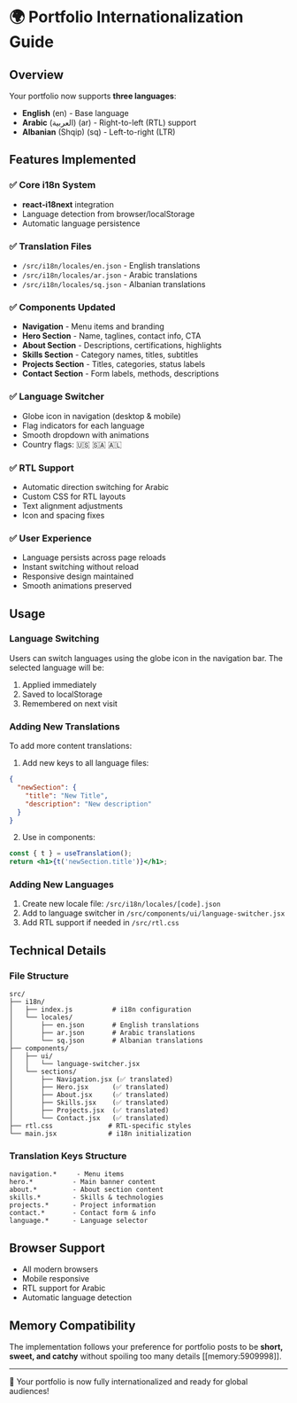 # 🌍 Portfolio Internationalization Guide

## Overview
Your portfolio now supports **three languages**:
- **English** (en) - Base language
- **Arabic** (العربية) (ar) - Right-to-left (RTL) support
- **Albanian** (Shqip) (sq) - Left-to-right (LTR)

## Features Implemented

### ✅ Core i18n System
- **react-i18next** integration
- Language detection from browser/localStorage
- Automatic language persistence

### ✅ Translation Files
- `/src/i18n/locales/en.json` - English translations
- `/src/i18n/locales/ar.json` - Arabic translations  
- `/src/i18n/locales/sq.json` - Albanian translations

### ✅ Components Updated
- **Navigation** - Menu items and branding
- **Hero Section** - Name, taglines, contact info, CTA
- **About Section** - Descriptions, certifications, highlights
- **Skills Section** - Category names, titles, subtitles
- **Projects Section** - Titles, categories, status labels
- **Contact Section** - Form labels, methods, descriptions

### ✅ Language Switcher
- Globe icon in navigation (desktop & mobile)
- Flag indicators for each language
- Smooth dropdown with animations
- Country flags: 🇺🇸 🇸🇦 🇦🇱

### ✅ RTL Support
- Automatic direction switching for Arabic
- Custom CSS for RTL layouts
- Text alignment adjustments
- Icon and spacing fixes

### ✅ User Experience
- Language persists across page reloads
- Instant switching without reload
- Responsive design maintained
- Smooth animations preserved

## Usage

### Language Switching
Users can switch languages using the globe icon in the navigation bar. The selected language will be:
1. Applied immediately
2. Saved to localStorage
3. Remembered on next visit

### Adding New Translations
To add more content translations:

1. Add new keys to all language files:
```json
{
  "newSection": {
    "title": "New Title",
    "description": "New description"
  }
}
```

2. Use in components:
```jsx
const { t } = useTranslation();
return <h1>{t('newSection.title')}</h1>;
```

### Adding New Languages
1. Create new locale file: `/src/i18n/locales/[code].json`
2. Add to language switcher in `/src/components/ui/language-switcher.jsx`
3. Add RTL support if needed in `/src/rtl.css`

## Technical Details

### File Structure
```
src/
├── i18n/
│   ├── index.js          # i18n configuration
│   └── locales/
│       ├── en.json       # English translations
│       ├── ar.json       # Arabic translations
│       └── sq.json       # Albanian translations
├── components/
│   ├── ui/
│   │   └── language-switcher.jsx
│   └── sections/
│       ├── Navigation.jsx (✅ translated)
│       ├── Hero.jsx      (✅ translated)
│       ├── About.jsx     (✅ translated)
│       ├── Skills.jsx    (✅ translated)
│       ├── Projects.jsx  (✅ translated)
│       └── Contact.jsx   (✅ translated)
├── rtl.css              # RTL-specific styles
└── main.jsx             # i18n initialization
```

### Translation Keys Structure
```
navigation.*     - Menu items
hero.*          - Main banner content
about.*         - About section content
skills.*        - Skills & technologies
projects.*      - Project information
contact.*       - Contact form & info
language.*      - Language selector
```

## Browser Support
- All modern browsers
- Mobile responsive
- RTL support for Arabic
- Automatic language detection

## Memory Compatibility
The implementation follows your preference for portfolio posts to be **short, sweet, and catchy** without spoiling too many details [[memory:5909998]].

---

🎉 Your portfolio is now fully internationalized and ready for global audiences!
